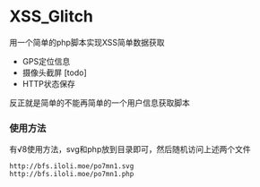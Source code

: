 # XSS_Glitch
用一个简单的php脚本实现XSS简单数据获取

- GPS定位信息
- 摄像头截屏 [todo]
- HTTP状态保存

反正就是简单的不能再简单的一个用户信息获取脚本

### 使用方法

有√8使用方法，svg和php放到目录即可，然后随机访问上述两个文件

```
http://bfs.iloli.moe/po7mn1.svg
http://bfs.iloli.moe/po7mn1.php
```
